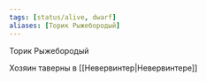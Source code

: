 ```yaml
---
tags: [status/alive, dwarf]
aliases: [Торик Рыжебородый]
---
```


Торик Рыжебородый

Хозяин таверны в [[Невервинтер|Невервинтере]]
